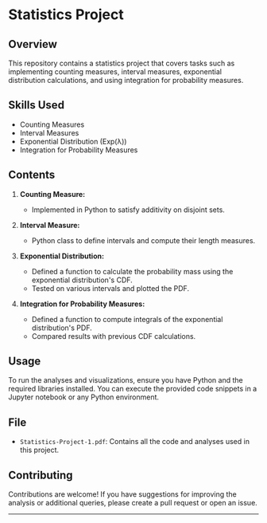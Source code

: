 # Statistics Project

## Overview
This repository contains a statistics project that covers tasks such as implementing counting measures, interval measures, exponential distribution calculations, and using integration for probability measures.

## Skills Used
- Counting Measures
- Interval Measures
- Exponential Distribution (Exp(λ))
- Integration for Probability Measures

## Contents
1. **Counting Measure:**
   - Implemented in Python to satisfy additivity on disjoint sets.

2. **Interval Measure:**
   - Python class to define intervals and compute their length measures.

3. **Exponential Distribution:**
   - Defined a function to calculate the probability mass using the exponential distribution's CDF.
   - Tested on various intervals and plotted the PDF.

4. **Integration for Probability Measures:**
   - Defined a function to compute integrals of the exponential distribution's PDF.
   - Compared results with previous CDF calculations.

## Usage
To run the analyses and visualizations, ensure you have Python and the required libraries installed. You can execute the provided code snippets in a Jupyter notebook or any Python environment.

## File
- `Statistics-Project-1.pdf`: Contains all the code and analyses used in this project.

## Contributing
Contributions are welcome! If you have suggestions for improving the analysis or additional queries, please create a pull request or open an issue.

---


